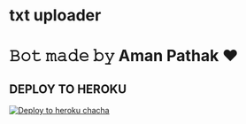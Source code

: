 # txt uploader

# 𝙱𝚘𝚝 𝚖𝚊𝚍𝚎 𝚋𝚢 Aman Pathak ❤️


## DEPLOY TO HEROKU


[![Deploy to heroku chacha](https://www.herokucdn.com/deploy/button.svg)](https://dashboard.heroku.com/new?template=https://github.com/stubbornlove/INVIX)
